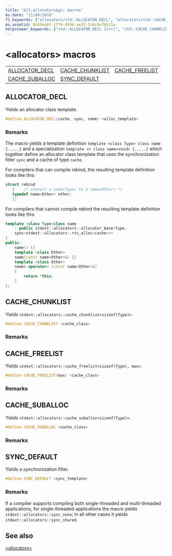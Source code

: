 ```yaml
---
title: "&lt;allocators&gt; macros"
ms.date: "11/04/2016"
f1_keywords: ["allocators/std::ALLOCATOR_DECL", "allocators/std::CACHE_CHUNKLIST", "allocators/std::CACHE_FREELIST", "allocators/std::CACHE_SUBALLOC", "allocators/std::SYNC_DEFAULT"]
ms.assetid: 9cb5ee07-1ff9-4594-ae32-3c8c6efb511a
helpviewer_keywords: ["std::ALLOCATOR_DECL [C++]", "std::CACHE_CHUNKLIST [C++]", "std::CACHE_FREELIST [C++]", "std::CACHE_SUBALLOC [C++]", "std::SYNC_DEFAULT [C++]"]
---
```

# &lt;allocators&gt; macros

||||
|-|-|-|
|[ALLOCATOR_DECL](#allocator_decl)|[CACHE_CHUNKLIST](#cache_chunklist)|[CACHE_FREELIST](#cache_freelist)|
|[CACHE_SUBALLOC](#cache_suballoc)|[SYNC_DEFAULT](#sync_default)|

## <a name="allocator_decl"></a> ALLOCATOR_DECL

Yields an allocator class template.

```cpp
#define ALLOCATOR_DECL(cache, sync, name) <alloc_template>
```

### Remarks

The macro yields a template definition `template <class Type> class name {.....}` and a specialization `template <> class name<void> {.....}` which together define an allocator class template that uses the synchronization filter `sync` and a cache of type `cache`.

For compilers that can compile rebind, the resulting template definition looks like this:

```cpp
struct rebind
   {    /* convert a name<Type> to a name<Other> */
   typedef name<Other> other;
   };
```

For compilers that cannot compile rebind the resulting template definition looks like this:

```cpp
template <class Type<class name
    : public stdext::allocators::allocator_base<Type,
    sync<stdext::allocators::rts_alloc<cache>>>
{
public:
    name() {}
    template <class Other>
    name(const name<Other>&) {}
    template <class Other>
    name& operator= (const name<Other>&)
    {
        return *this;
    }
};
```

## <a name="cache_chunklist"></a> CACHE_CHUNKLIST

Yields `stdext::allocators::cache_chunklist<sizeof(Type)>`.

```cpp
#define CACHE_CHUNKLIST <cache_class>
```

### Remarks

## <a name="cache_freelist"></a> CACHE_FREELIST

Yields `stdext::allocators::cache_freelist<sizeof(Type), max>`.

```cpp
#define CACHE_FREELIST(max) <cache_class>
```

### Remarks

## <a name="cache_suballoc"></a> CACHE_SUBALLOC

Yields `stdext::allocators::cache_suballoc<sizeof(Type)>`.

```cpp
#define CACHE_SUBALLOC <cache_class>
```

### Remarks

## <a name="sync_default"></a> SYNC_DEFAULT

Yields a synchronization filter.

```cpp
#define SYNC_DEFAULT <sync_template>
```

### Remarks

If a compiler supports compiling both single-threaded and multi-threaded applications, for single-threaded applications the macro yields `stdext::allocators::sync_none`; in all other cases it yields `stdext::allocators::sync_shared`.

## See also

[\<allocators>](../standard-library/allocators-header.md)

